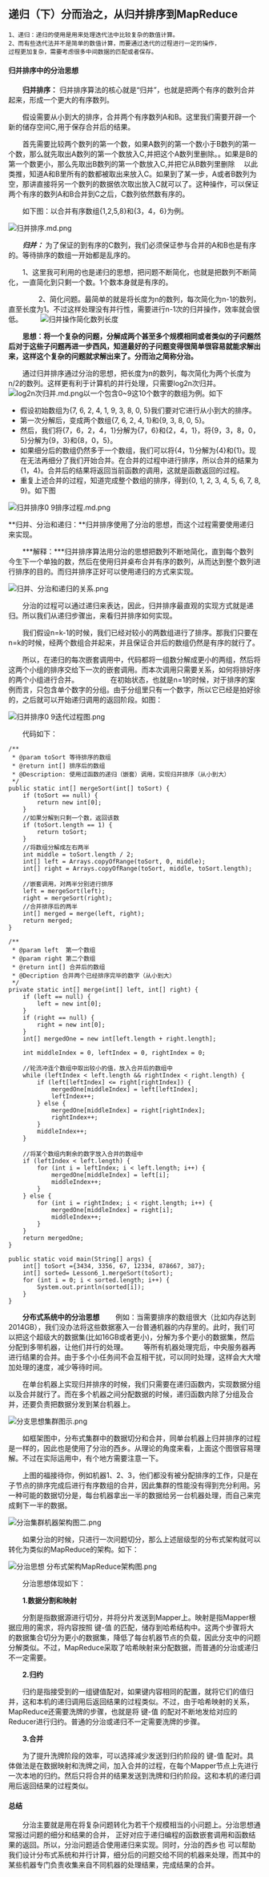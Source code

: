 ## 递归（下）分而治之，从归并排序到MapReduce

	1、递归：递归的使用是用来处理迭代法中比较复杂的数值计算。
	2、而有些迭代法并不是简单的数值计算，而要通过迭代的过程进行一定的操作，
	过程更加复杂，需要考虑很多中间数据的匹配或者保存。



#### 归并排序中的分治思想

　　**归并排序：** 归并排序算法的核心就是“归并”，也就是把两个有序的数列合并起来，形成一个更大的有序数列。

　　假设需要从小到大的排序，合并两个有序数列A和B。这里我们需要开辟一个新的储存空间C,用于保存合并后的结果。

　　首先需要比较两个数列的第一个数，如果A数列的第一个数小于B数列的第一个数，那么就先取出A数列的第一个数放入C,并把这个A数列里删除。。如果是B的第一个数更小，那么先取出B数列的第一个数放入C,并把它从B数列里删除
　以此类推，知道A和B里所有的数都被取出来放入C。如果到了某一步，A或者B数列为空，那讲直接将另一个数列的数据依次取出放入C就可以了。这种操作，可以保证两个有序的数列A和B合并到C之后，C数列依然数有序的。
 
　　如下图：以合并有序数组{1,2,5,8}和{3，4，6}为例。

![归并排序.md.png](https://github.com/huangruqi88/MathLearningSample/blob/master/pictures/%E5%88%86%E8%80%8C%E6%B2%BB%E4%B9%8B%20-%20%E5%BD%92%E5%B9%B6%E6%8E%92%E5%BA%8F.png)


　　***归并：*** 为了保证的到有序的C数列，我们必须保证参与合并的A和B也是有序的。等待排序的数组一开始都是乱序的。


　　1、这里我可利用的也是递归的思想，把问题不断简化，也就是把数列不断简化，一直简化到只剩一个数。1个数本身就是有序的。

　　
　　2、简化问题。最简单的就是将长度为n的数列，每次简化为n-1的数列，直至长度为1。不过这样处理没有并行性，需要进行n-1次的归并操作，效率就会很低。
　　
![归并操作简化数列长度](https://github.com/huangruqi88/MathLearningSample/blob/master/pictures/%E5%BD%92%E5%B9%B6%E6%93%8D%E4%BD%9C%E7%AE%80%E5%8C%96%E6%95%B0%E5%88%97%E9%95%BF%E5%BA%A6.png)

　　**思想：将一个复杂的问题，分解成两个甚至多个规模相同或者类似的子问题然后对于这些子问题再进一步西风，知道最好的子问题变得很简单很容易就能求解出来，这样这个复杂的问题就求解出来了。分而治之简称分治。**

　　通过归并排序通过分治的思想，把长度为n的数列，每次简化为两个长度为n/2的数列。这样更有利于计算机的并行处理，只需要log2n次归并。
![log2n次归并.md.png](https://github.com/huangruqi88/MathLearningSample/blob/master/pictures/log2n.png)以一个包含0~9这10个数字的数组为例。如下

* 假设初始数组为{7, 6, 2, 4, 1, 9, 3, 8, 0, 5}我们要对它进行从小到大的排序。
* 第一次分解后，变成两个数组{7, 6, 2, 4, 1}和{9, 3, 8, 0, 5}。
* 然后，我们将{7，6，2，4，1}分解为{7，6}和{2，4，1}，将{9，3，8，0，5}分解为{9，3}和{8，0，5}。
* 如果细分后的数组仍然多于一个数组，我们可以将{4，1}分解为{4}和{1}。现在无法再细分了我们开始合并。在合并的过程中进行排序，所以合并的结果为{1，4}。合并后的结果将返回当前函数的调用，这就是函数返回的过程。
* 重复上述合并的过程，知道完成整个数组的排序，得到{0, 1, 2, 3, 4, 5, 6, 7, 8, 9}。如下图

![归并排序0 9排序过程.md.png](https://github.com/huangruqi88/MathLearningSample/blob/master/pictures/%E5%BD%92%E5%B9%B6%E6%8E%92%E5%BA%8F0-9%E6%8E%92%E5%BA%8F%E8%BF%87%E7%A8%8B.png)

**归并、分治和递归：**归并排序使用了分治的思想，而这个过程需要使用递归来实现。

　　***解释：***归并排序算法用分治的思想把数列不断地简化，直到每个数列今生下一个单独的数，然后在使用归并桌布合并有序的数列，从而达到整个数列进行排序的目的。而归并排序正好可以使用递归的方式来实现。

![归并、分治和递归的关系.png](https://github.com/huangruqi88/MathLearningSample/blob/master/pictures/%E5%BD%92%E5%B9%B6%E3%80%81%E5%88%86%E6%B2%BB%E5%92%8C%E9%80%92%E5%BD%92%E7%9A%84%E5%85%B3%E7%B3%BB.png)

　　分治的过程可以通过递归来表达，因此，归并排序最直观的实现方式就是递归。所以我们从递归步骤出，来看归并排序如何实现。

　　我们假设n=k-1的时候，我们已经对较小的两数组进行了排序。那我们只要在n=k的时候，经两个数组合并起来，并且保证合并后的数组仍然是有序的就行了。

　　所以，在递归的每次嵌套调用中，代码都将一组数分解成更小的两组，然后将这两个小组的排序交给下一次的嵌套调用。而本次调用只需要关系，如何将排好序的两个小组进行合并。
　　
　　在初始状态，也就是n=1的时候，对于排序的案例而言，只包含单个数字的分组。由于分组里只有一个数字，所以它已经是拍好徐的，之后就可以开始递归调用的返回阶段。如图：


![归并排序0 9迭代过程图.png](https://github.com/huangruqi88/MathLearningSample/blob/master/pictures/%E5%BD%92%E5%B9%B6%E6%8E%92%E5%BA%8F0-9%E8%BF%AD%E4%BB%A3%E8%BF%87%E7%A8%8B%E5%9B%BE.png)

　　代码如下：
	
    /**
     * @param toSort 等待排序的数组
     * @return int[] 排序后的数组
     * @Description: 使用过函数的递归（嵌套）调用，实现归并排序（从小到大）
     */
    public static int[] mergeSort(int[] toSort) {
        if (toSort == null) {
            return new int[0];
        }
        //如果分解到只剩一个数，返回该数
        if (toSort.length == 1) {
            return toSort;
        }
        //将数组分解成左右两半
        int middle = toSort.length / 2;
        int[] left = Arrays.copyOfRange(toSort, 0, middle);
        int[] right = Arrays.copyOfRange(toSort, middle, toSort.length);

        //嵌套调用，对两半分别进行排序
        left = mergeSort(left);
        right = mergeSort(right);
        //合并排序后的两半
        int[] merged = merge(left, right);
        return merged;
    }

    /**
     * @param left  第一个数组
     * @param right 第二个数组
     * @return int[] 合并后的数组
     * @Decription 合并两个已经排序完毕的数字（从小到大）
     */
    private static int[] merge(int[] left, int[] right) {
        if (left == null) {
            left = new int[0];
        }
        if (right == null) {
            right = new int[0];
        }
        int[] mergedOne = new int[left.length + right.length];

        int middleIndex = 0, leftIndex = 0, rightIndex = 0;

        //轮流冲连个数组中取出较小的值，放入合并后的数组中
        while (leftIndex < left.length && rightIndex < right.length) {
            if (left[leftIndex] <= right[rightIndex]) {
                mergedOne[middleIndex] = left[leftIndex];
                leftIndex++;
            } else {
                mergedOne[middleIndex] = right[rightIndex];
                rightIndex++;
            }
            middleIndex++;
        }

        //将某个数组内剩余的数字放入合并的数组中
        if (leftIndex < left.length) {
            for (int i = leftIndex; i < left.length; i++) {
                mergedOne[middleIndex] = left[i];
                middleIndex++;
            }
        } else {
            for (int i = rightIndex; i < right.length; i++) {
                mergedOne[middleIndex] = right[i];
                middleIndex++;
            }
        }
        return mergedOne;
    }

	public static void main(String[] args) {
        int[] toSort ={3434, 3356, 67, 12334, 878667, 387};
        int[] sorted= Lesson6_1.mergeSort(toSort);
        for (int i = 0; i < sorted.length; i++) {
            System.out.println(sorted[i]);
        }
    }



　　**分布式系统中的分治思想**
　　例如：当需要排序的数组很大（比如内存达到2014GB），我们没办法将这些数据塞入一台普通机器的内存里的。此时，我们可以把这个超级大的数据集(比如16GB或者更小)，分解为多个更小的数据集，然后分配到多带机器，让他们并行的处理。
　　等所有机器处理完后，中央服务器再进行结果的合并。由于多个小任务间不会互相干扰，可以同时处理，这样会大大增加处理的速度，减少等待时间。

　　在单台机器上实现归并排序的时候，我们只需要在递归函数内，实现数据分组以及合并就行了。而在多个机器之间分配数据的时候，递归函数内除了分组及合并，还要负责把数据分发到某台机器上。

![分支思想集群图示.png](https://github.com/huangruqi88/MathLearningSample/blob/master/pictures/%E5%88%86%E6%94%AF%E6%80%9D%E6%83%B3%E9%9B%86%E7%BE%A4%E5%9B%BE%E7%A4%BA.png)

　　如框架图中，分布式集群中的数据切分和合并，同单台机器上归并排序的过程是一样的，因此也是使用了分治的西乡。从理论的角度来看，上面这个图很容易理解。不过在实际运用中，有个地方需要注意一下。

　　上图的福接待你，例如机器1、2、3，他们都没有被分配排序的工作，只是在子节点的排序完成后进行有序数组的合并，因此集群的性能没有得到充分利用。另一种可能的数据切分是，每台机器拿出一半的数据给另一台机器处理，而自己来完成剩下一半的数据。

![分治集群机器架构图二.png](https://github.com/huangruqi88/MathLearningSample/blob/master/pictures/%E5%88%86%E6%B2%BB%E9%9B%86%E7%BE%A4%E6%9C%BA%E5%99%A8%E6%9E%B6%E6%9E%84%E5%9B%BE%E4%BA%8C.png)

　　如果分治的时候，只进行一次问题切分，那么上述层级型的分布式架构就可以转化为类似的MapReduce的架构。如下：

![分治思想 分布式架构MapReduce架构图.png](https://github.com/huangruqi88/MathLearningSample/blob/master/pictures/%E5%88%86%E6%B2%BB%E6%80%9D%E6%83%B3-%E5%88%86%E5%B8%83%E5%BC%8F%E6%9E%B6%E6%9E%84MapReduce%E6%9E%B6%E6%9E%84%E5%9B%BE.png)

　　分治思想体现如下：

　　**1.数据分割和映射**

　　分割是指数据源进行切分，并将分片发送到Mapper上。映射是指Mapper根据应用的需求，将内容按照 键-值 的匹配，储存到哈希结构中。这两个步骤将大的数据集合切分为更小的数据集，降低了每台机器节点的负载，因此分支中的问题分解类似。不过，MapReduce采取了哈希映射来分配数据，而普通的分治或递归不一定需要。 

　　**2.归约**

　　归约是指接受到的一组键值配对，如果键内容相同的配置，就将它们的值归并，这和本机的递归调用后返回结果的过程类似。不过，由于哈希映射的关系，MapReduce还需要洗牌的步骤，也就是将 键-值 的配对不断地发给对应的Reducer进行归约。普通的分治或递归不一定需要洗牌的步骤。

　　**3.合并**

　　为了提升洗牌阶段的效率，可以选择减少发送到归约阶段的  键-值 配对。具体做法是在数据映射和洗牌之间，加入合并的过程，在每个Mapper节点上先进行一次本地的归约。然后只将合并的结果发送到洗牌和归约阶段。这和本机的递归调用后返回结果的过程类似。

#### 总结

　　分治主要就是用在将复杂问题转化为若干个规模相当的小问题上。分治思想通常报过问题的细分和结果的合并，
正好对应于递归编程的函数嵌套调用和函数结果的返回。所以，分治问题适合使用递归来实现。同时，分治的西乡也
可以帮助我们设计分布式系统和并行计算，细分后的问题交给不同的机器来处理，而其中的某些机器专门负责收集来自不同机器的处理结果，完成结果的合并。










